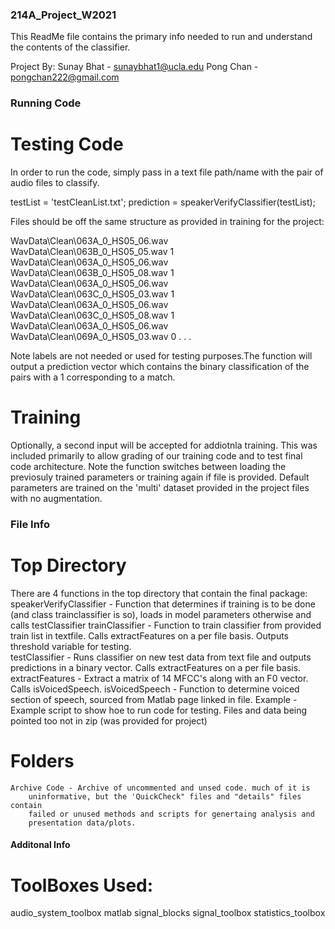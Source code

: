 ### 214A_Project_W2021

This ReadMe file contains the primary info needed to run and understand the
contents of the classifier. 

Project By:
Sunay Bhat - sunaybhat1@ucla.edu
Pong Chan - pongchan222@gmail.com

### Running Code

# Testing Code
In order to run the code, simply pass in a text file path/name with the pair of 
audio files to classify. 

testList = 'testCleanList.txt';
prediction = speakerVerifyClassifier(testList);

Files should be off the same structure as provided
in training for the project:

WavData\Clean\063A_0_HS05_06.wav WavData\Clean\063B_0_HS05_05.wav 1
WavData\Clean\063A_0_HS05_06.wav WavData\Clean\063B_0_HS05_08.wav 1
WavData\Clean\063A_0_HS05_06.wav WavData\Clean\063C_0_HS05_03.wav 1
WavData\Clean\063A_0_HS05_06.wav WavData\Clean\063C_0_HS05_08.wav 1
WavData\Clean\063A_0_HS05_06.wav WavData\Clean\069A_0_HS05_03.wav 0
.
.
.

Note labels are not needed or used for testing purposes.The function will
output a prediction vector which contains the binary classification of the
pairs with a 1 corresponding to a match. 

# Training
Optionally, a second input will be accepted for addiotnla training. This was
included primarily to allow grading of our training code and to test final
code architecture. Note the function switches between loading the previosuly
trained parameters or training again if file is provided. Default parameters
are trained on the 'multi' dataset provided in the project files with no 
augmentation.

### File Info

# Top Directory
There are 4 functions in the top directory that contain the final package:
    speakerVerifyClassifier - Function that determines if training is to be 
        done (and class trainclassifier is so), loads in model parameters 
        otherwise and calls testClassifier
    trainClassifier - Function to train classifier from provided train list
        in textfile. Calls extractFeatures on a per file basis. Outputs 
        threshold variable for testing.  
    testClassifier - Runs classifier on new test data from text file and outputs
        predictions in a binary vector. Calls extractFeatures on a per file basis.
    extractFeatures - Extract a matrix of 14 MFCC's along with an F0 vector.
        Calls isVoicedSpeech.
    isVoicedSpeech - Function to determine voiced section of speech, sourced
        from Matlab page linked in file.
    Example - Example script to show hoe to run code for testing. Files and
        data being pointed too not in zip (was provided for project)

# Folders
    Archive Code - Archive of uncommented and unsed code. much of it is
        uninformative, but the 'QuickCheck" files and "details" files contain
        failed or unused methods and scripts for genertaing analysis and
        presentation data/plots.

#### Additonal Info

# ToolBoxes Used:
audio_system_toolbox
matlab
signal_blocks
signal_toolbox
statistics_toolbox

